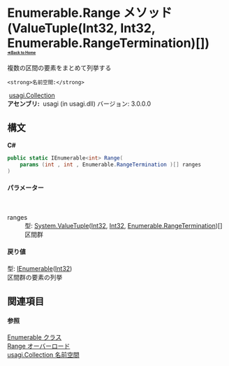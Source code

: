 # Enumerable.Range メソッド (ValueTuple(Int32, Int32, Enumerable.RangeTermination)[])<div style="font-size:30%"><a href="https://github.com/usagi/usagi.cs/blob/master/docs/Home.md">≪Back to Home</a></div> 

複数の区間の要素をまとめて列挙する


    <strong>名前空間:</strong>
&nbsp;<a href="N_usagi_Collection.md">usagi.Collection</a><br /><strong>アセンブリ:</strong>
&nbsp;usagi (in usagi.dll) バージョン: 3.0.0.0

## 構文

**C#**<br />
``` C#
public static IEnumerable<int> Range(
	params (int , int , Enumerable.RangeTermination )[] ranges
)
```


#### パラメーター
&nbsp;<dl><dt>ranges</dt><dd>型: <a href="http://msdn2.microsoft.com/ja-jp/library/mt744799" target="_blank">System.ValueTuple</a>(<a href="http://msdn2.microsoft.com/ja-jp/library/td2s409d" target="_blank">Int32</a>, <a href="http://msdn2.microsoft.com/ja-jp/library/td2s409d" target="_blank">Int32</a>, <a href="T_usagi_Collection_Enumerable_RangeTermination.md">Enumerable.RangeTermination</a>)[]<br />区間群</dd></dl>

#### 戻り値
型: <a href="http://msdn2.microsoft.com/ja-jp/library/9eekhta0" target="_blank">IEnumerable</a>(<a href="http://msdn2.microsoft.com/ja-jp/library/td2s409d" target="_blank">Int32</a>)<br />区間群の要素の列挙

## 関連項目


#### 参照
<a href="T_usagi_Collection_Enumerable.md">Enumerable クラス</a><br /><a href="Overload_usagi_Collection_Enumerable_Range.md">Range オーバーロード</a><br /><a href="N_usagi_Collection.md">usagi.Collection 名前空間</a><br />